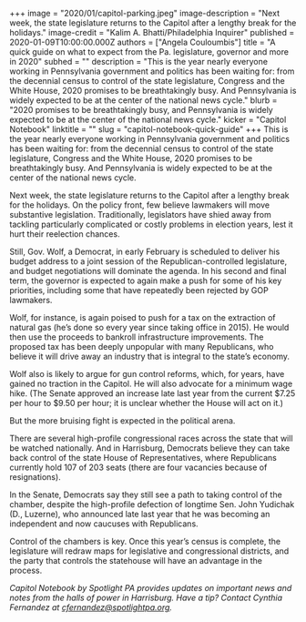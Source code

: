 +++
image = "2020/01/capitol-parking.jpeg"
image-description = "Next week, the state legislature returns to the Capitol after a lengthy break for the holidays."
image-credit = "Kalim A. Bhatti/Philadelphia Inquirer"
published = 2020-01-09T10:00:00.000Z
authors = ["Angela Couloumbis"]
title = "A quick guide on what to expect from the Pa. legislature, governor and more in 2020"
subhed = ""
description = "This is the year nearly everyone working in Pennsylvania government and politics has been waiting for: from the decennial census to control of the state legislature, Congress and the White House, 2020 promises to be breathtakingly busy. And Pennsylvania is widely expected to be at the center of the national news cycle."
blurb = "2020 promises to be breathtakingly busy, and Pennsylvania is widely expected to be at the center of the national news cycle."
kicker = "Capitol Notebook"
linktitle = ""
slug = "capitol-notebook-quick-guide"
+++
This is the year nearly everyone working in Pennsylvania government and politics has been waiting for: from the decennial census to control of the state legislature, Congress and the White House, 2020 promises to be breathtakingly busy. And Pennsylvania is widely expected to be at the center of the national news cycle.

Next week, the state legislature returns to the Capitol after a lengthy break for the holidays. On the policy front, few believe lawmakers will move substantive legislation. Traditionally, legislators have shied away from tackling particularly complicated or costly problems in election years, lest it hurt their reelection chances.

Still, Gov. Wolf, a Democrat, in early February is scheduled to deliver his budget address to a joint session of the Republican-controlled legislature, and budget negotiations will dominate the agenda. In his second and final term, the governor is expected to again make a push for some of his key priorities, including some that have repeatedly been rejected by GOP lawmakers.

Wolf, for instance, is again poised to push for a tax on the extraction of natural gas (he’s done so every year since taking office in 2015). He would then use the proceeds to bankroll infrastructure improvements. The proposed tax has been deeply unpopular with many Republicans, who believe it will drive away an industry that is integral to the state’s economy.

Wolf also is likely to argue for gun control reforms, which, for years, have gained no traction in the Capitol. He will also advocate for a minimum wage hike. (The Senate approved an increase late last year from the current $7.25 per hour to $9.50 per hour; it is unclear whether the House will act on it.)

But the more bruising fight is expected in the political arena.

There are several high-profile congressional races across the state that will be watched nationally. And in Harrisburg, Democrats believe they can take back control of the state House of Representatives, where Republicans currently hold 107 of 203 seats (there are four vacancies because of resignations).

In the Senate, Democrats say they still see a path to taking control of the chamber, despite the high-profile defection of longtime Sen. John Yudichak (D., Luzerne), who announced late last year that he was becoming an independent and now caucuses with Republicans.

Control of the chambers is key. Once this year’s census is complete, the legislature will redraw maps for legislative and congressional districts, and the party that controls the statehouse will have an advantage in the process.

_Capitol Notebook by Spotlight PA provides updates on important news and notes from the halls of power in Harrisburg. Have a tip? Contact Cynthia Fernandez at cfernandez@spotlightpa.org._
